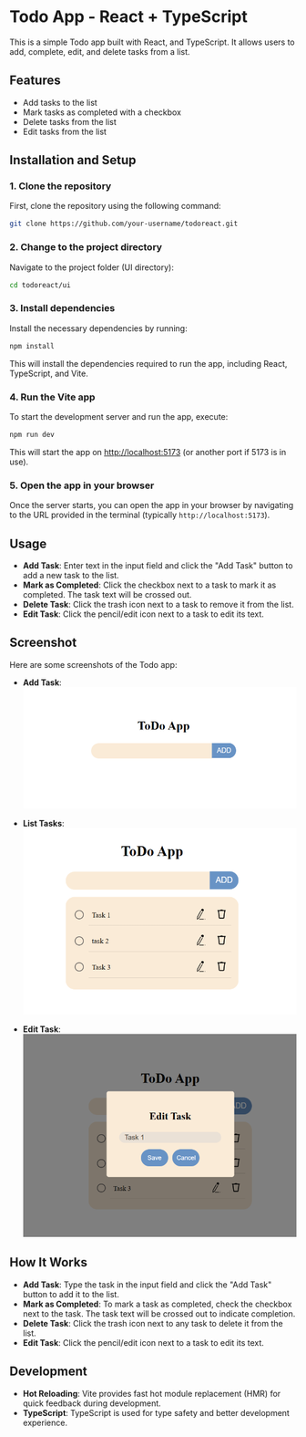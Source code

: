 # Todo App - React + TypeScript

This is a simple Todo app built with React, and TypeScript. It allows users to add, complete, edit, and delete tasks from a list.

## Features

- Add tasks to the list
- Mark tasks as completed with a checkbox
- Delete tasks from the list
- Edit tasks from the list

## Installation and Setup

### 1. Clone the repository
First, clone the repository using the following command:

```bash
git clone https://github.com/your-username/todoreact.git
```

### 2. Change to the project directory
Navigate to the project folder (UI directory):

```bash
cd todoreact/ui
```

### 3. Install dependencies
Install the necessary dependencies by running:

```bash
npm install
```

This will install the dependencies required to run the app, including React, TypeScript, and Vite.

### 4. Run the Vite app
To start the development server and run the app, execute:

```bash
npm run dev
```

This will start the app on [http://localhost:5173](http://localhost:5173) (or another port if 5173 is in use).

### 5. Open the app in your browser
Once the server starts, you can open the app in your browser by navigating to the URL provided in the terminal (typically `http://localhost:5173`).

## Usage

- **Add Task**: Enter text in the input field and click the "Add Task" button to add a new task to the list.
- **Mark as Completed**: Click the checkbox next to a task to mark it as completed. The task text will be crossed out.
- **Delete Task**: Click the trash icon next to a task to remove it from the list.
- **Edit Task**: Click the pencil/edit icon next to a task to edit its text.


## Screenshot

Here are some screenshots of the Todo app:

- **Add Task**:
  ![Todo App Screenshot - Add Task](./screenshots/addtask.png)

- **List Tasks**:
  ![Todo App Screenshot - List Tasks](./screenshots/listtask.png)

- **Edit Task**:
  ![Todo App Screenshot - Edit Task](./screenshots/edit.png)

## How It Works

- **Add Task**: Type the task in the input field and click the "Add Task" button to add it to the list.
- **Mark as Completed**: To mark a task as completed, check the checkbox next to the task. The task text will be crossed out to indicate completion.
- **Delete Task**: Click the trash icon next to any task to delete it from the list.
- **Edit Task**: Click the pencil/edit icon next to a task to edit its text.

## Development

- **Hot Reloading**: Vite provides fast hot module replacement (HMR) for quick feedback during development.
- **TypeScript**: TypeScript is used for type safety and better development experience.
